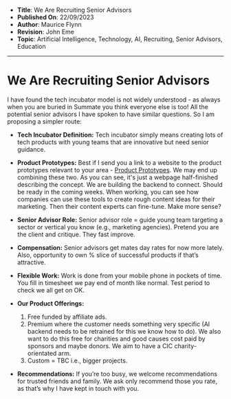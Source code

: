 - **Title**: We Are Recruiting Senior Advisors 
- **Published On**: 22/09/2023
- **Author**: Maurice Flynn
- **Revision**: John Eme
- **Topic**: Artificial Intelligence, Technology, AI, Recruiting, Senior Advisors, Education

---
# We Are Recruiting Senior Advisors

I have found the tech incubator model is not widely understood - as always when you are buried in Summate you think everyone else is too! All the potential senior advisors I have spoken to have similar questions. So I am proposing a simpler route:

- **Tech Incubator Definition:** Tech incubator simply means creating lots of tech products with young teams that are innovative but need senior guidance.

- **Product Prototypes:** Best if I send you a link to a website to the product prototypes relevant to your area - [Product Prototypes](https://meetyourai.github.io/Robots4Business/). We may end up combining these two. As you can see, it's just a webpage half-finished describing the concept. We are building the backend to connect. Should be ready in the coming weeks. When working, you can see how companies can use these tools to create rough content ideas for their marketing. Then their content experts can fine-tune. Make more sense?

- **Senior Advisor Role:** Senior advisor role = guide young team targeting a sector or vertical you know (e.g., marketing agencies). Pretend you are the client and critique. They fast improve.

- **Compensation:** Senior advisors get mates day rates for now more lately. Also, opportunity to own % slice of successful products if that’s attractive.

- **Flexible Work:** Work is done from your mobile phone in pockets of time. You fill in timesheet we pay end of month like normal. Test period to check we all get on OK.

- **Our Product Offerings:** 
   1. Free funded by affiliate ads.
   2. Premium where the customer needs something very specific (AI backend needs to be retrained for this we know how to do). We also want to do this free for charities and good causes cost paid by sponsors and maybe donors. We aim to have a CIC charity-orientated arm.
   3. Custom = TBC i.e., bigger projects.

- **Recommendations:** If you’re too busy, we welcome recommendations for trusted friends and family. We ask only recommend those you rate, as that’s why I have kept in touch with you.
